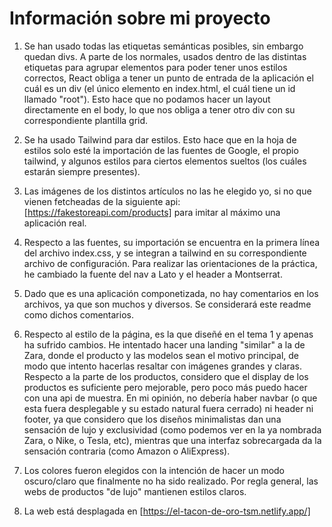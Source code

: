 # Información sobre mi proyecto

1. Se han usado todas las etiquetas semánticas posibles, sin embargo quedan divs. A parte de los normales, usados dentro de las distintas etiquetas para agrupar elementos para poder tener unos estilos correctos, React obliga a tener un punto de entrada de la aplicación el cuál es un div (el único elemento en index.html, el cuál tiene un id llamado "root"). Esto hace que no podamos hacer un layout directamente en el body, lo que nos obliga a tener otro div con su correspondiente plantilla grid.

2. Se ha usado Tailwind para dar estilos. Esto hace que en la hoja de estilos solo esté la importación de las fuentes de Google, el propio tailwind, y algunos estilos para ciertos elementos sueltos (los cuáles estarán siempre presentes).

3. Las imágenes de los distintos artículos no las he elegido yo, si no que vienen fetcheadas de la siguiente api: [https://fakestoreapi.com/products] para imitar al máximo una aplicación real.

4. Respecto a las fuentes, su importación se encuentra en la primera línea del archivo index.css, y se integran a tailwind en su correspondiente archivo de configuración. Para realizar las orientaciones de la práctica, he cambiado la fuente del nav a Lato y el header a Montserrat.

5. Dado que es una aplicación componetizada, no hay comentarios en los archivos, ya que son muchos y diversos. Se considerará este readme como dichos comentarios.

6. Respecto al estilo de la página, es la que diseñé en el tema 1 y apenas ha sufrido cambios. He intentado hacer una landing "similar" a la de Zara, donde el producto y las modelos sean el motivo principal, de modo que intento hacerlas resaltar con imágenes grandes y claras. Respecto a la parte de los productos, considero que el display de los productos es suficiente pero mejorable, pero poco más puedo hacer con una api de muestra. En mi opinión, no debería haber navbar (o que esta fuera desplegable y su estado natural fuera cerrado) ni header ni footer, ya que considero que los diseños minimalistas dan una sensación de lujo y exclusividad (como podemos ver en la ya nombrada Zara, o Nike, o Tesla, etc), mientras que una interfaz sobrecargada da la sensación contraria (como Amazon o AliExpress).

7. Los colores fueron elegidos con la intención de hacer un modo oscuro/claro que finalmente no ha sido realizado. Por regla general, las webs de productos "de lujo" mantienen estilos claros.

8. La web está desplagada en [https://el-tacon-de-oro-tsm.netlify.app/]
